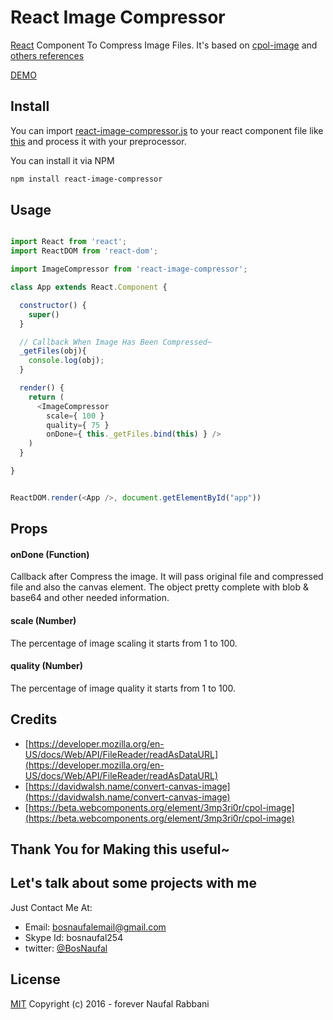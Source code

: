 # React Image Compressor
[React](http://facebook.github.io/react) Component To Compress Image Files. It's based on [cpol-image](https://beta.webcomponents.org/element/3mp3ri0r/cpol-image) and [others references](#credits)

[DEMO](https://bosnaufal.github.io/react-image-compressor)


## Install
You can import [react-image-compressor.js](./src/js/components/react-image-compressor.js) to your react component file like [this](./src/js/components/app.js) and process it with your preprocessor.

You can install it via NPM
```bash
npm install react-image-compressor
```


## Usage
```javascript

import React from 'react';
import ReactDOM from 'react-dom';

import ImageCompressor from 'react-image-compressor';

class App extends React.Component {

  constructor() {
    super()
  }

  // Callback When Image Has Been Compressed~
  _getFiles(obj){
    console.log(obj);
  }

  render() {
    return (
      <ImageCompressor
        scale={ 100 }
        quality={ 75 }
        onDone={ this._getFiles.bind(this) } />
    )
  }

}


ReactDOM.render(<App />, document.getElementById("app"))

```

## Props
#### onDone (Function)
Callback after Compress the image. It will pass original file and compressed file and also the canvas element. The object pretty complete with blob & base64 and other needed information.

#### scale (Number)
The percentage of image scaling it starts from 1 to 100.

#### quality (Number)
The percentage of image quality it starts from 1 to 100.


## Credits
- [https://developer.mozilla.org/en-US/docs/Web/API/FileReader/readAsDataURL](https://developer.mozilla.org/en-US/docs/Web/API/FileReader/readAsDataURL)
- [https://davidwalsh.name/convert-canvas-image](https://davidwalsh.name/convert-canvas-image)
- [https://beta.webcomponents.org/element/3mp3ri0r/cpol-image](https://beta.webcomponents.org/element/3mp3ri0r/cpol-image)


## Thank You for Making this useful~

## Let's talk about some projects with me
Just Contact Me At:
- Email: [bosnaufalemail@gmail.com](mailto:bosnaufalemail@gmail.com)
- Skype Id: bosnaufal254
- twitter: [@BosNaufal](https://twitter.com/BosNaufal)

## License
[MIT](http://opensource.org/licenses/MIT)
Copyright (c) 2016 - forever Naufal Rabbani
